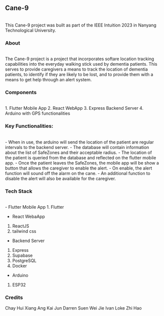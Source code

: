 ## Cane-9
<br>
This Cane-9 project was built as part of the IEEE Intuition 2023 in Nanyang Technological University.

### About
<br>
The Cane-9 project is a project that incorporates softare location tracking capabilities into the everyday walking stick used by dementia patients.
This serves to provide caregivers a means to track the location of dementia patients, to identify if they are likely to be lost, and to provide them 
with a means to get help through an alert system.

### Components
<br>
1. Flutter Mobile App
2. React WebApp
3. Express Backend Server
4. Arduino with GPS functionalities

### Key Functionalities:
<br>
- When in use, the arduino will send the location of the patient are regular intervals to the backend server. 
- The database will contain information about the list of SafeZones and their acceptable radius. 
- The location of the patient is queried from the database and reflected on the flutter mobile app. 
- Once the patient leaves the SafeZones, the mobile app will be show a button that allows the caregiver to enable the alert.
- On enable, the alert function will sound off the alarm on the cane. 
- An additional function to disable the alert will also be available for the 
caregiver.

### Tech Stack
<br>
- Flutter Mobile App
1. Flutter

- React WebaApp
1. ReactJS
2. tailwind css

- Backend Server
1. Express
2. Supabase
3. PostgreSQL
4. Docker

- Arduino
1. ESP32

### Credits
Chay Hui Xiang
Ang Kai Jun
Darren Suen Wei Jie
Ivan Loke Zhi Hao
